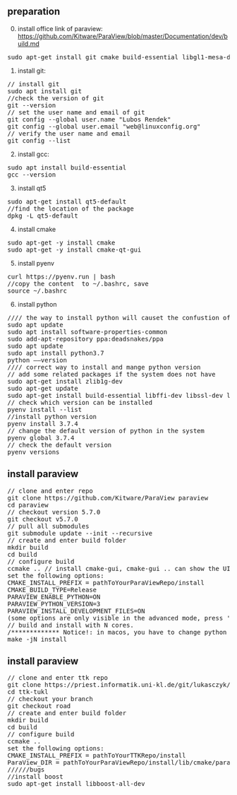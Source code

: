 ## preparation
0. install office link of paraview: https://github.com/Kitware/ParaView/blob/master/Documentation/dev/build.md
<pre>
sudo apt-get install git cmake build-essential libgl1-mesa-dev libxt-dev qt5-default libqt5x11extras5-dev libqt5help5 qttools5-dev qtxmlpatterns5-dev-tools libqt5svg5-dev python3.7-dev python3-numpy libopenmpi-dev libtbb-dev ninja-build
</pre>
1. install git:
<pre>
// install git
sudo apt install git
//check the version of git
git --version
// set the user name and email of git
git config --global user.name "Lubos Rendek"
git config --global user.email "web@linuxconfig.org"
// verify the user name and email
git config --list
</pre>
2. install gcc: 
<pre>
sudo apt install build-essential
gcc --version
</pre>
3. install qt5
<pre>
sudo apt-get install qt5-default
//find the location of the package
dpkg -L qt5-default
</pre>
4. install cmake
<pre>
sudo apt-get -y install cmake
sudo apt-get -y install cmake-qt-gui
</pre>
5. install pyenv
<pre>
curl https://pyenv.run | bash
//copy the content  to ~/.bashrc, save
source ~/.bashrc
</pre>
6. install python
<pre>
//// the way to install python will causet the confustion of the different versions.
sudo apt update
sudo apt install software-properties-common
sudo add-apt-repository ppa:deadsnakes/ppa
sudo apt update
sudo apt install python3.7
python ––version
//// correct way to install and mange python version
// add some related packages if the system does not have
sudo apt-get install zlib1g-dev
sudo apt-get update
sudo apt-get install build-essential libffi-dev libssl-dev libbz2-dev libreadline-dev libsqlite3-dev
// check which version can be installed 
pyenv install --list
//install python version
pyenv install 3.7.4
// change the default version of python in the system
pyenv global 3.7.4
// check the default version
pyenv versions
</pre>

## install paraview
<pre>
// clone and enter repo
git clone https://github.com/Kitware/ParaView paraview
cd paraview
// checkout version 5.7.0
git checkout v5.7.0
// pull all submodules
git submodule update --init --recursive
// create and enter build folder
mkdir build
cd build
// configure build
ccmake .. // install cmake-gui, cmake-gui .. can show the UI to set the configuration.
set the following options:
CMAKE_INSTALL_PREFIX = pathToYourParaViewRepo/install
CMAKE_BUILD_TYPE=Release
PARAVIEW_ENABLE_PYTHON=ON
PARAVIEW_PYTHON_VERSION=3
PARAVIEW_INSTALL_DEVELOPMENT_FILES=ON
(some options are only visible in the advanced mode, press 't' to display the advanced mode.)
// build and install with N cores.
/************* Notice!: in macos, you have to change python 3.8.0 to other version, like python 3.7.7. otherwise, the you can build successfully **********/
make -jN install
</pre>
## install paraview
<pre>
// clone and enter ttk repo
git clone https://priest.informatik.uni-kl.de/git/lukasczyk/ttk-tukl ttk-tukl
cd ttk-tukl
// checkout your branch
git checkout road
// create and enter build folder
mkdir build
cd build
// configure build
ccmake ..
set the following options:
CMAKE_INSTALL_PREFIX = pathToYourTTKRepo/install
ParaView_DIR = pathToYourParaViewRepo/install/lib/cmake/paraview-5.7
//////bugs
//install boost
sudo apt-get install libboost-all-dev

</pre>

















